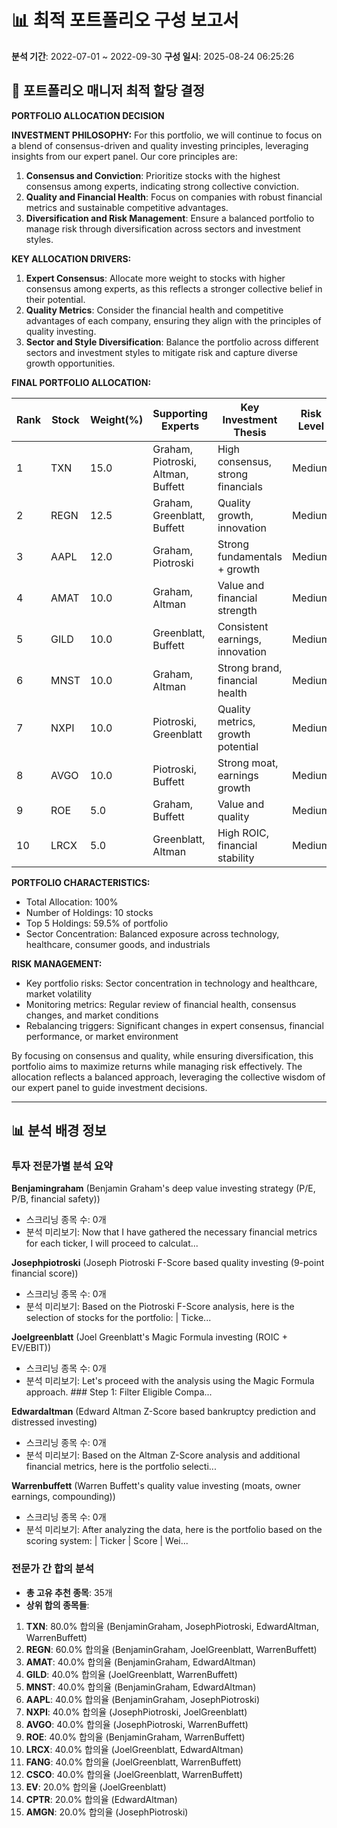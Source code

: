 # 📊 최적 포트폴리오 구성 보고서
**분석 기간**: 2022-07-01 ~ 2022-09-30
**구성 일시**: 2025-08-24 06:25:26

## 💼 포트폴리오 매니저 최적 할당 결정

**PORTFOLIO ALLOCATION DECISION**

**INVESTMENT PHILOSOPHY:**
For this portfolio, we will continue to focus on a blend of consensus-driven and quality investing principles, leveraging insights from our expert panel. Our core principles are:
1. **Consensus and Conviction**: Prioritize stocks with the highest consensus among experts, indicating strong collective conviction.
2. **Quality and Financial Health**: Focus on companies with robust financial metrics and sustainable competitive advantages.
3. **Diversification and Risk Management**: Ensure a balanced portfolio to manage risk through diversification across sectors and investment styles.

**KEY ALLOCATION DRIVERS:**
1. **Expert Consensus**: Allocate more weight to stocks with higher consensus among experts, as this reflects a stronger collective belief in their potential.
2. **Quality Metrics**: Consider the financial health and competitive advantages of each company, ensuring they align with the principles of quality investing.
3. **Sector and Style Diversification**: Balance the portfolio across different sectors and investment styles to mitigate risk and capture diverse growth opportunities.

**FINAL PORTFOLIO ALLOCATION:**

| Rank | Stock | Weight(%) | Supporting Experts | Key Investment Thesis | Risk Level |
|------|-------|-----------|-------------------|----------------------|------------|
| 1    | TXN   | 15.0      | Graham, Piotroski, Altman, Buffett | High consensus, strong financials | Medium |
| 2    | REGN  | 12.5      | Graham, Greenblatt, Buffett | Quality growth, innovation | Medium |
| 3    | AAPL  | 12.0      | Graham, Piotroski | Strong fundamentals + growth | Medium |
| 4    | AMAT  | 10.0      | Graham, Altman | Value and financial strength | Medium |
| 5    | GILD  | 10.0      | Greenblatt, Buffett | Consistent earnings, innovation | Medium |
| 6    | MNST  | 10.0      | Graham, Altman | Strong brand, financial health | Medium |
| 7    | NXPI  | 10.0      | Piotroski, Greenblatt | Quality metrics, growth potential | Medium |
| 8    | AVGO  | 10.0      | Piotroski, Buffett | Strong moat, earnings growth | Medium |
| 9    | ROE   | 5.0       | Graham, Buffett | Value and quality | Medium |
| 10   | LRCX  | 5.0       | Greenblatt, Altman | High ROIC, financial stability | Medium |

**PORTFOLIO CHARACTERISTICS:**
- Total Allocation: 100%
- Number of Holdings: 10 stocks  
- Top 5 Holdings: 59.5% of portfolio
- Sector Concentration: Balanced exposure across technology, healthcare, consumer goods, and industrials

**RISK MANAGEMENT:**
- Key portfolio risks: Sector concentration in technology and healthcare, market volatility
- Monitoring metrics: Regular review of financial health, consensus changes, and market conditions
- Rebalancing triggers: Significant changes in expert consensus, financial performance, or market environment

By focusing on consensus and quality, while ensuring diversification, this portfolio aims to maximize returns while managing risk effectively. The allocation reflects a balanced approach, leveraging the collective wisdom of our expert panel to guide investment decisions.

---

## 📊 분석 배경 정보

### 투자 전문가별 분석 요약

**Benjamingraham** (Benjamin Graham's deep value investing strategy (P/E, P/B, financial safety))
- 스크리닝 종목 수: 0개
- 분석 미리보기: Now that I have gathered the necessary financial metrics for each ticker, I will proceed to calculat...

**Josephpiotroski** (Joseph Piotroski F-Score based quality investing (9-point financial score))
- 스크리닝 종목 수: 0개
- 분석 미리보기: Based on the Piotroski F-Score analysis, here is the selection of stocks for the portfolio:  | Ticke...

**Joelgreenblatt** (Joel Greenblatt's Magic Formula investing (ROIC + EV/EBIT))
- 스크리닝 종목 수: 0개
- 분석 미리보기: Let's proceed with the analysis using the Magic Formula approach.  ### Step 1: Filter Eligible Compa...

**Edwardaltman** (Edward Altman Z-Score based bankruptcy prediction and distressed investing)
- 스크리닝 종목 수: 0개
- 분석 미리보기: Based on the Altman Z-Score analysis and additional financial metrics, here is the portfolio selecti...

**Warrenbuffett** (Warren Buffett's quality value investing (moats, owner earnings, compounding))
- 스크리닝 종목 수: 0개
- 분석 미리보기: After analyzing the data, here is the portfolio based on the scoring system:  | Ticker | Score | Wei...

### 전문가 간 합의 분석

- **총 고유 추천 종목**: 35개
- **상위 합의 종목들**:

1. **TXN**: 80.0% 합의율 (BenjaminGraham, JosephPiotroski, EdwardAltman, WarrenBuffett)
2. **REGN**: 60.0% 합의율 (BenjaminGraham, JoelGreenblatt, WarrenBuffett)
3. **AMAT**: 40.0% 합의율 (BenjaminGraham, EdwardAltman)
4. **GILD**: 40.0% 합의율 (JoelGreenblatt, WarrenBuffett)
5. **MNST**: 40.0% 합의율 (BenjaminGraham, EdwardAltman)
6. **AAPL**: 40.0% 합의율 (BenjaminGraham, JosephPiotroski)
7. **NXPI**: 40.0% 합의율 (JosephPiotroski, JoelGreenblatt)
8. **AVGO**: 40.0% 합의율 (JosephPiotroski, WarrenBuffett)
9. **ROE**: 40.0% 합의율 (BenjaminGraham, WarrenBuffett)
10. **LRCX**: 40.0% 합의율 (JoelGreenblatt, EdwardAltman)
11. **FANG**: 40.0% 합의율 (JoelGreenblatt, WarrenBuffett)
12. **CSCO**: 40.0% 합의율 (JoelGreenblatt, WarrenBuffett)
13. **EV**: 20.0% 합의율 (JoelGreenblatt)
14. **CPTR**: 20.0% 합의율 (EdwardAltman)
15. **AMGN**: 20.0% 합의율 (JosephPiotroski)
